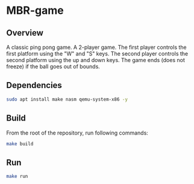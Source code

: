 # MBR-game

## Overview
A classic ping pong game. A 2-player game. 
The first player controls the first platform using the "W" and "S" keys. 
The second player controls the second platform using the up and down keys. 
The game ends (does not freeze) if the ball goes out of bounds.

## Dependencies

```bash
sudo apt install make nasm qemu-system-x86 -y
```

## Build
From the root of the repository, run following commands:

```bash
make build
```

## Run

```bash
make run
```